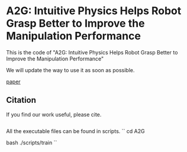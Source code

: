 # A2G: Intuitive Physics Helps Robot Grasp Better to Improve the Manipulation Performance

This is the code of "A2G: Intuitive Physics Helps Robot Grasp Better to Improve the Manipulation Performance"

We will update the way to use it as soon as possible.

[paper]()

## Citation
If you find our work useful, please cite.
```latex
```

All the executable files can be found in scripts.
``
cd A2G

bash ./scripts/train
``
